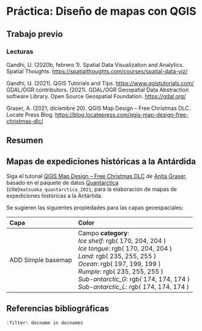# Práctica: Diseño de mapas con QGIS

## Trabajo previo

### Lecturas

Gandhi, U. (2020b, febrero 1). Spatial Data Visualization and Analytics. Spatial Thoughts. https://spatialthoughts.com/courses/spatial-data-viz/

Gandhi, U. (2021). QGIS Tutorials and Tips. https://www.qgistutorials.com/
GDAL/OGR contributors. (2021). GDAL/OGR Geospatial Data Abstraction software Library. Open Source Geospatial Foundation. https://gdal.org/

Graser, A. (2021, diciembre 20). QGIS Map Design – Free Christmas DLC. Locate Press Blog. https://blog.locatepress.com/qgis-map-design-free-christmas-dlc/

## Resumen

## Mapas de expediciones históricas a la Antárdida
Siga el tutorial [QGIS Map Design – Free Christmas DLC](https://blog.locatepress.com/qgis-map-design-free-christmas-dlc/) de [Anita Graser](https://anitagraser.com/), basado en el paquete de datos [Quantarctica](https://www.npolar.no/quantarctica/) {cite}`matsuoka_quantarctica_2021`, para la elaboración de mapas de expediciones históricas a la Antártida.

Se sugieren las siguientes propiedades para las capas geoespaciales:

| Capa | Color |
| :- | :- |
| ADD Simple basemap | Campo **category**:<br>*Ice shelf*: rgb( 170, 204, 204 )<br>*Ice tongue*: rgb( 170, 204, 204 )<br>*Land*: rgb( 235, 255, 255 )<br>*Ocean*: rgb( 197, 199, 199 )<br>*Rumple*: rgb( 235, 255, 255 )<br>*Sub-antarctic_G*: rgb( 174, 174, 174 )<br>*Sub-antarctic_L*: rgb( 174, 174, 174 )|

## Referencias bibliográficas
```{bibliography}
:filter: docname in docnames
```
